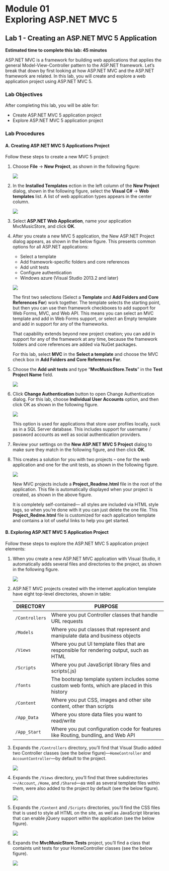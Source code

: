 # Module 01 <br> Exploring ASP.NET MVC 5

## Lab 1 -  Creating an ASP.NET MVC 5 Application

**Estimated time to complete this lab: 45 minutes**

ASP.NET MVC is a framework for building web applications that applies the general Model-View-Controller pattern to the ASP.NET framework. Let’s break that down by first looking at how ASP.NET MVC and the ASP.NET framework are related. In this lab, you will create and explore a web application project using ASP.NET MVC 5.

### Lab Objectives

After completing this lab, you will be able for:
- Create ASP.NET MVC 5 application project 
- Explore ASP.NET MVC 5 application project

### Lab Procedures

#### A. Creating ASP.NET MVC 5 Applications Project

Follow these steps to create a new MVC 5 project:

1. Choose **File** &rarr; **New Project**, as shown in the following figure:

    ![](_/L01-A1.png)

2. In the **Installed Templates** ection in the left column of the **New Project** dialog, shown in the following figure, select the **Visual C#** &rarr; **Web templates** list. A list of web application types appears in the center column.

    ![](_/L01-A2.png)

3. Select **ASP.NET Web Application**, name your application MvcMusicStore, and click **OK**.

4. After you create a new MVC 5 application, the New  ASP.NET Project dialog appears, as shown in the below figure. This presents common options for all ASP.NET applications:
    - Select a template
    - Add framework-specific folders and core references
    - Add unit tests
    - Configure authentication
    - Windows azure (Visual Studio 2013.2 and later)

    ![](_/L01-A4.png)

    The first two selections (Select a **Template** and **Add Folders and Core References For**) work together. The template selects the starting point, but then you can use then framework checkboxes to add support for Web Forms, MVC, and Web API. This means you can select an MVC template and add in Web Forms support, or select an Empty template and add in support for any of the frameworks.

    That capability extends beyond new project creation; you can add in support for any of the framework at any time, because the framework folders and core references are added via NuGet packages.

    For this lab, select **MVC** in the **Select a template** and choose the MVC check box in **Add Folders and Core References For**. 

5. Choose the **Add unit tests** and type “**MvcMusicStore.Tests**” in the **Test Project Name** field.

    ![](_/L01-A5.png)

6. Click **Change Authentication** button to open Change Authentication dialog. For this lab, choose **Individual User Accounts** option, and then click OK as shown in the following figure.

    ![](_/L01-A6.png)

    This option is used for applications that store user profiles locally, suck as in a SQL Server database. This includes support for username / password accounts as well as social authentication providers.

7. Review your settings on the **New ASP.NET MVC 5 Project** dialog to make sure they match in the following figure, and then click **OK**.

8. This creates a solution for you with two projects – one for the web application and one for the unit tests, as shown in the following figure.

    ![](_/L01-A8.png)

    New MVC projects include a **Project\_Readme.html** file in the root of the application. This file is automatically displayed when your project is created, as shown in the above figure.

    It is completely self-contained— all styles are included via HTML style tags, so when you’re done with it you can just delete the one file. This **Project\_Redme.html** file is customized for each application template and contains a lot of useful links to help you get started.

#### B. Exploring ASP.NET MVC 5 Application Project

Follow these steps to explore the ASP.NET MVC 5 application project elements:

1. When you create a new ASP.NET MVC application with Visual Studio, it automatically adds several files and directories to the project, as shown in the following figure.

    ![](_/L01-B1.png)

2.	ASP.NET MVC projects created with the internet application template have eight top-level directories, shown in table:

    |DIRECTORY	|PURPOSE|
    |---|---|
    |`/Controllers`	|Where you put Controller classes that handle URL requests|
    |`/Models`	|Where you put classes that represent and manipulate data and business objects|
    |`/Views`	|Where you put UI template files that are responsible for rendering output, such as HTML|
    |`/Scripts`	|Where you put JavaScript library files and scripts(.js)|
    |`/fonts`	|The bootsrap template system includes some custom web fonts, which are placed in this history|
    |`/Content` 	|Where you put CSS, images and other site content, other than scripts|
    |`/App_Data`	|Where you store data files you want to read/write|
    |`/App_Start`	|Where you put configuration code for features like Routing, bundling, and Web API|

3. Expands the `/Controllers` directory, you’ll find that Visual Studio added two Controller classes (see the below figure)—`HomeController` and `AccountController`—by default to the project.

    ![](_/L01-B3.png)

4. Expands the `/Views` directory, you’ll find that three subdirectories—`/Account`, `/Home`, and `/Shared`—as well as several template files within them, were also added to the project by default (see the below figure).

    ![](_/L01-B4.png)

5. Expands the `/Content` and `/Scripts` directories, you’ll find the CSS files that is used to style all HTML on the site, as well as JavaScript libraries that can enable jQuery support within the application (see the below figure).

    ![](_/L01-B5.png)

6. Expands the **MvcMusicStore.Tests** project, you’ll find a class that containts unit tests for your HomeController classes (see the below figure).

    ![](_/L01-B6.png)

